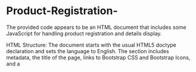 # Product-Registration-
The provided code appears to be an HTML document that includes some JavaScript for handling product registration and details display. 


HTML Structure:
The document starts with the usual HTML5 doctype declaration and sets the language to English.
The <head> section includes metadata, the title of the page, links to Bootstrap CSS and Bootstrap Icons, and a <script> tag containing JavaScript functions.
The <style> section includes some custom styling for definition list elements (<dd> and <dt>).
JavaScript Functions:
RegisterClick(): This function is triggered when the "Register" button is clicked. It sets the display of the detailsContainer to block and updates various elements with values from the input fields. It also checks the status of a checkbox and updates the stock status accordingly.

EditClick(): This function is triggered when the "Edit Details" button is clicked. It currently changes the text of the "Register" button to "Update."

HTML Body:
The <body> tag has the class "container-fluid" for Bootstrap styling.
A button with the label "Register Product" is present, and it triggers a modal with a form for registering a new product.
The modal includes form elements such as input fields for product name and price, a select dropdown for the city, and a checkbox for stock availability.
There are two buttons in the modal: "Register" and "Cancel."
Below the modal, there is a hidden container (detailsContainer) that displays product details when the product is registered. It includes a button to edit the details.
Finally, there are script tags at the end, importing jQuery and Bootstrap JS files.
